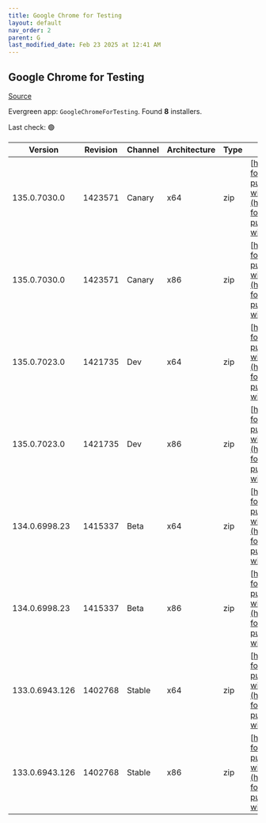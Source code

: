 ```yaml
---
title: Google Chrome for Testing
layout: default
nav_order: 2
parent: G
last_modified_date: Feb 23 2025 at 12:41 AM
---
```


## Google Chrome for Testing

[Source](https://googlechromelabs.github.io/chrome-for-testing/)

Evergreen app: `GoogleChromeForTesting`. Found **8** installers.

Last check: 🟢

| Version        | Revision | Channel | Architecture | Type | URI                                                                                                                                                                                              |
| -------------- | -------- | ------- | ------------ | ---- | ------------------------------------------------------------------------------------------------------------------------------------------------------------------------------------------------ |
| 135.0.7030.0   | 1423571  | Canary  | x64          | zip  | [https://storage.googleapis.com/chrome-for-testing-public/135.0.7030.0/win64/chrome-win64.zip](https://storage.googleapis.com/chrome-for-testing-public/135.0.7030.0/win64/chrome-win64.zip)     |
| 135.0.7030.0   | 1423571  | Canary  | x86          | zip  | [https://storage.googleapis.com/chrome-for-testing-public/135.0.7030.0/win32/chrome-win32.zip](https://storage.googleapis.com/chrome-for-testing-public/135.0.7030.0/win32/chrome-win32.zip)     |
| 135.0.7023.0   | 1421735  | Dev     | x64          | zip  | [https://storage.googleapis.com/chrome-for-testing-public/135.0.7023.0/win64/chrome-win64.zip](https://storage.googleapis.com/chrome-for-testing-public/135.0.7023.0/win64/chrome-win64.zip)     |
| 135.0.7023.0   | 1421735  | Dev     | x86          | zip  | [https://storage.googleapis.com/chrome-for-testing-public/135.0.7023.0/win32/chrome-win32.zip](https://storage.googleapis.com/chrome-for-testing-public/135.0.7023.0/win32/chrome-win32.zip)     |
| 134.0.6998.23  | 1415337  | Beta    | x64          | zip  | [https://storage.googleapis.com/chrome-for-testing-public/134.0.6998.23/win64/chrome-win64.zip](https://storage.googleapis.com/chrome-for-testing-public/134.0.6998.23/win64/chrome-win64.zip)   |
| 134.0.6998.23  | 1415337  | Beta    | x86          | zip  | [https://storage.googleapis.com/chrome-for-testing-public/134.0.6998.23/win32/chrome-win32.zip](https://storage.googleapis.com/chrome-for-testing-public/134.0.6998.23/win32/chrome-win32.zip)   |
| 133.0.6943.126 | 1402768  | Stable  | x64          | zip  | [https://storage.googleapis.com/chrome-for-testing-public/133.0.6943.126/win64/chrome-win64.zip](https://storage.googleapis.com/chrome-for-testing-public/133.0.6943.126/win64/chrome-win64.zip) |
| 133.0.6943.126 | 1402768  | Stable  | x86          | zip  | [https://storage.googleapis.com/chrome-for-testing-public/133.0.6943.126/win32/chrome-win32.zip](https://storage.googleapis.com/chrome-for-testing-public/133.0.6943.126/win32/chrome-win32.zip) |
